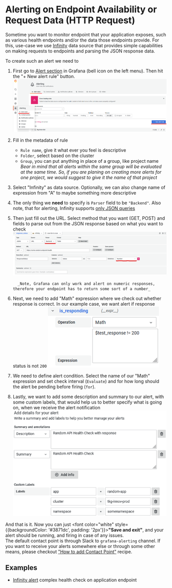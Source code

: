 # Alerting on Endpoint Availability or Request Data (HTTP Request)

Sometime you want to monitor endpoint that your application exposes, such as various health endpoints and/or the data those endpoints provide. For this, use-case we use [Infinity](https://grafana.com/grafana/plugins/yesoreyeram-infinity-datasource/) data source that provides simple capabilities on making requests to endpoints and parsing the JSON response data.

To create such an alert we need to

1.  First go to [Alert section](https://grafana.bratislava.sk/alerting/list) in Grafana (bell icon on the left menu). Then hit the "+ New alert rule" button.
    ![create new alert](./.attachments/create_new_alert.png "Create new alert from alert menu")

2.  Fill in the metadata of rule
    - `Rule name`, give it what ever you feel is descriptive
    - `Folder`, select based on the cluster
    - `Group`, you can put anything in place of a group, like project name  
      _Bear in mind that all alerts within the same group will be evaluated at the same time. So, if you are planing on creating more alerts for one project, we would suggest to give it the name of that project_
3.  Select "Infinity" as data source. Optionally, we can also change name of expression from "A" to maybe something more descriptive
4.  The only thing we **need** to specify is `Parser` field to be `"Backend"`. Also note, that for alerting, Infinity supports [only JSON queries](https://sriramajeyam.com/grafana-infinity-datasource/wiki/limitations/)
5.  Then just fill out the URL. Select method that you want (GET, POST) and fields to parse out from the JSON response based on what you want to check
    ![infinity alert example](./.attachments/infinity_alert_example.png "Ininity type alert that check specific endpoint JSON response")

          _Note, Grafana can only work and alert on numeric responses, therefore your endpoint has to return some sort of a number_

6.  Next, we need to add "Math" expression where we check out whether response is correct. In our example case, we want alert if response status is not `200`
    ![infinity math expression](./.attachments/infinity_math_example.png "Example of Math expression for infinity alert")

7.  We need to define alert condition. Select the name of our "Math" expression and set check interval (`Evaluate`) and for how long should the alert be pending before firing (`for`).
8.  Lastly, we want to add some description and summary to our alert, with some custom labels, that would help us to better specify what is going on, when we receive the alert notification
    ![infinity alert details](./.attachments/infinity_summary_description_info.png "Example of Infinity Alert Details")

And that is it. Now you can just <font color="white" style={{backgroundColor: '#3871dc', padding: '2px'}}>**"Save and exit"**</font>, and your alert should be running, and firing in case of any issues.  
The default contact point is through Slack to `grafana-alerting` channel. If you want to receive your alerts somewhere else or through some other means, please checkout ["How to add Contact Point"](./contact-point) recipe.

## Examples

- [Infinity alert](https://grafana.bratislava.sk/alerting/grafana/FpIQuG44z/view?returnTo=%2Falerting%2Flist%3Fview%3Dgrouped) complex health check on application endpoint
